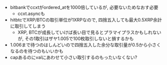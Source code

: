 * bitbankでccxtがordered_atを1000倍しているが, 必要ないためなおす必要
  - ccxt.asyncも
* hitbtcでXRP/BTCの取引単位が1XRPなので, 四捨五入しても最大0.5XRP余計に取引してしまう
  - XRP, BTCが成長していけば長い目で見るとプラマイプラスかもしれないが,
  その1取引はザヤ1.005で100枚取引しないと損するかも
* 1.006まで待つのはしんどいので四捨五入した余分な取引量が0.5から小さくなるのを待つのもいいかも
* capあるのにvalにあわせて小さい取引するのもったいなくない?
